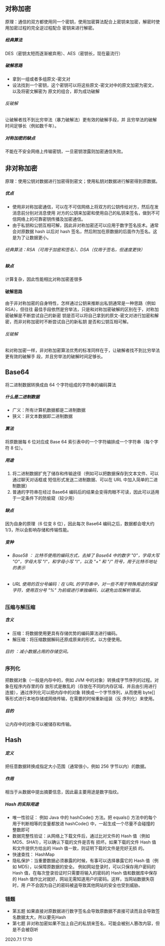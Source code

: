 
## 对称加密

原理：通信的双方都使用同一个密钥，使⽤加密算法配合上密钥来加密，解密时使⽤加密过程的完全逆过程配合 密钥来进⾏解密。

##### 经典算法

DES（密钥太短⽽逐渐被弃⽤）、AES（密钥长，现在最流⾏）

##### 破解思路

- 拿到一组或者多组原文-密文对
- 设法找到⼀个密钥，这个密钥可以将这些原⽂-密⽂对中的原⽂加密为密⽂，以及将密⽂解密为 原⽂的组合，即为成功破解

###### 反破解

让破解者找不到⽐穷举法（暴⼒破解法）更有效的破解⼿段，并 且穷举法的破解时间⾜够⻓（例如数千年）。

##### 对称加密的缺点

不能在不安全⽹络上传输密钥，⼀旦密钥泄露则加密通信失败。

## 非对称加密

原理：使⽤公钥对数据进⾏加密得到密⽂；使⽤私钥对数据进⾏解密得到原数据。

##### 优点

- 使⽤⾮对称加密通信，可以在不可信⽹络上将双⽅的公钥传给对⽅，然后在发消息前分别对消息使⽤ 对⽅的公钥来加密和使⽤⾃⼰的私钥来签名，做到不可信⽹络上的可靠密钥传播及加密通信。
- 由于私钥和公钥互相可解，因此⾮对称加密还可以应⽤于数字签名技术。通常会对原数据 hash 以后对 hash 签名，然后附加在原数据的后⾯作为签名。这是为了让数据更⼩。

###### 经典算法：RSA（可⽤于加密和签名）、DSA（仅⽤于签名，但速度更快）

##### 缺点

计算复杂，因此性能相⽐对称加密差很多

#### 破解思路

由于⾮对称加密的⾃身特性，怎样通过公钥来推断出私钥通常是⼀种思路（例如 RSA），但往往 最佳⼿段依然是穷举法，只是和对称加密破解的区别在于，对称加密破解是不断尝试⾃⼰的新密 钥是否可以将⾃⼰拿到的原⽂-密⽂对进⾏加密和解密，⽽⾮对称加密时不断尝试⾃⼰的新私钥 是否和公钥互相可解。

###### 反破解

和对称加密⼀样，⾮对称加密算法优秀的标准同样在于，让破解者找不到⽐穷举法更有效的破解⼿ 段，并且穷举法的破解时间⾜够⻓。

## Base64

将⼆进制数据转换成由 64 个字符组成的字符串的编码算法

##### 什么是二进制数据

- ⼴义：所有计算机数据都是⼆进制数据 
- 狭义：⾮⽂本数据即⼆进制数据

##### 算法

将原数据每 6 位对应成 Base 64 索引表中的⼀个字符编排成⼀个字符串（每个字符 8 位）。

##### 用途

1. 将⼆进制数据扩充了储存和传输途径（例如可以把数据保存到⽂本⽂件、可以通过聊天对话框或 短信形式发送⼆进制数据、可以在 URL 中加⼊简单的⼆进制数据）
2. 普通的字符串在经过 Base64 编码后的结果会变得⾁眼不可读，因此可以适⽤于⼀定条件下的防偷窥（较少⽤）

##### 缺点

因为⾃身的原理（6 位变 8 位），因此每次 Base64 编码之后，数据都会增⼤约 1/3，所以会影响存储和传输性能。

##### 变种

- ###### Base58 ： ⽐特币使⽤的编码⽅式，去掉了 Base64 中的数字 "0"，字⺟⼤写 "O"，字⺟⼤写 "I"，和字⺟⼩写 "l"，以及 "+" 和 "/" 符号，⽤于⽐特币地址的表示

- ###### URL 使⽤的百分号编码：在 URL 的字符串中，对⼀些不⽤于特殊⽤途的保留字符，使⽤百分号 "%" 为前缀进⾏单独编码，以避免出现解析错误。

### 压缩与解压缩 

##### 含义

-  压缩：将数据使⽤更具有存储优势的编码算法进⾏编码。
-  解压缩：将压缩数据解码还原成原来的形式，以⽅便使⽤。

######  ⽬的 ：减⼩数据占⽤的存储空间。

### 序列化

把数据对象（⼀般是内存中的，例如 JVM 中的对象）转换成字节序列的过程。对象在程序内存⾥的存 放形式是散乱的（存放在不同的内存区域、并且由引⽤进⾏连接），通过序列化可以把内存中的对象 转换成⼀个字节序列，从⽽使⽤ byte[] 等形式进⾏本地存储或⽹络传输，在需要的时候重新组装（反 序列化）来使⽤。

##### 目的

让内存中的对象可以被储存和传输。

## Hash

##### 定义

把任意数据转换成指定⼤⼩范围（通常很⼩，例如 256 字节以内）的数据。

##### 作用

相当于从数据中提出摘要信息，因此最主要⽤途是数字指纹。

##### Hash 的实际⽤途

- 唯⼀性验证：   例如 Java 中的 hashCode() ⽅法。把 equals() ⽅法中的每个⽤于判断相等的变量都放进 hashCode() 中，⼀起⽣成⼀个尽量不会碰撞的 整数即可
- 数据完整性验证：从⽹络上下载⽂件后，通过⽐对⽂件的 Hash 值（例如 MD5、SHA1），可以确认下载的⽂件是否有 损坏。如果下载的⽂件 Hash 值和⽂件提供⽅给出的 Hash 值⼀致，则证明下载的⽂件是完好⽆损 的。
- 快速查找： HashMap
- 隐私保护：当重要数据必须暴露的时候，有事可以选择暴露它的 Hash 值（例如 MD5），以保障原数据的安全。 例如⽹站登录时，可以只保存⽤户密码的 Hash 值，在每次登录验证时只需要将输⼊的密码的 Hash 值和数据库中保存的 Hash 值作⽐对就好，⽹站⽆需知道⽤户的密码。这样，当⽹站数据失窃时，⽤ 户不会因为⾃⼰的密码被盗导致其他⽹站的安全也受到威胁。


### 错题
- 第五题 如果直接对原数据进行数字签名会导致原数据不直接可读而且会导致签名数据太大，所以要先Hash
- 第七题 非对称加密如果不加上自己的私钥来签名，可能会被别人篡改内容，但是不会被窃听

2020.7.1 17:10
